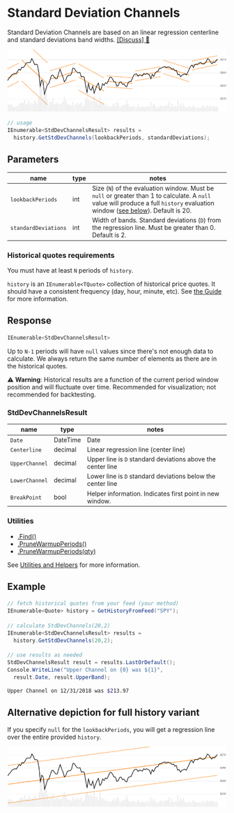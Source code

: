 # Standard Deviation Channels

Standard Deviation Channels are based on an linear regression centerline and standard deviations band widths.
[[Discuss] :speech_balloon:](https://github.com/DaveSkender/Stock.Indicators/discussions/368 "Community discussion about this indicator")

![image](chart.png)

```csharp
// usage
IEnumerable<StdDevChannelsResult> results =
  history.GetStdDevChannels(lookbackPeriods, standardDeviations);  
```

## Parameters

| name | type | notes
| -- |-- |--
| `lookbackPeriods` | int | Size (`N`) of the evaluation window.  Must be `null` or greater than 1 to calculate.  A `null` value will produce a full `history` evaluation window ([see below](#alternative-depiction-for-full-history-variant)).  Default is 20.
| `standardDeviations` | int | Width of bands.  Standard deviations (`D`) from the regression line.  Must be greater than 0.  Default is 2.

### Historical quotes requirements

You must have at least `N` periods of `history`.

`history` is an `IEnumerable<TQuote>` collection of historical price quotes.  It should have a consistent frequency (day, hour, minute, etc).  See [the Guide](../../docs/GUIDE.md) for more information.

## Response

```csharp
IEnumerable<StdDevChannelsResult>
```

Up to `N-1` periods will have `null` values since there's not enough data to calculate.  We always return the same number of elements as there are in the historical quotes.

:warning: **Warning**: Historical results are a function of the current period window position and will fluctuate over time.  Recommended for visualization; not recommended for backtesting.

### StdDevChannelsResult

| name | type | notes
| -- |-- |--
| `Date` | DateTime | Date
| `Centerline` | decimal | Linear regression line (center line)
| `UpperChannel` | decimal | Upper line is `D` standard deviations above the center line
| `LowerChannel` | decimal | Lower line is `D` standard deviations below the center line
| `BreakPoint` | bool | Helper information.  Indicates first point in new window.

### Utilities

- [.Find()](../../docs/UTILITIES.md#find-indicator-result-by-date)
- [.PruneWarmupPeriods()](../../docs/UTILITIES.md#prune-warmup-periods)
- [.PruneWarmupPeriods(qty)](../../docs/UTILITIES.md#prune-warmup-periods)

See [Utilities and Helpers](../../docs/UTILITIES.md#content) for more information.

## Example

```csharp
// fetch historical quotes from your feed (your method)
IEnumerable<Quote> history = GetHistoryFromFeed("SPY");

// calculate StdDevChannels(20,2)
IEnumerable<StdDevChannelsResult> results =
  history.GetStdDevChannels(20,2);

// use results as needed
StdDevChannelsResult result = results.LastOrDefault();
Console.WriteLine("Upper Channel on {0} was ${1}",
  result.Date, result.UpperBand);
```

```bash
Upper Channel on 12/31/2018 was $213.97
```

## Alternative depiction for full history variant

If you specify `null` for the `lookbackPeriods`, you will get a regression line over the entire provided `history`.

![image](chart-full.png)
